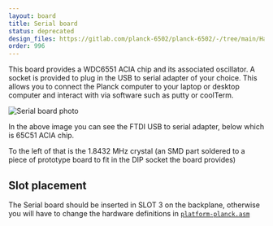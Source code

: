 ```yaml
---
layout: board
title: Serial board
status: deprecated
design_files: https://gitlab.com/planck-6502/planck-6502/-/tree/main/Hardware/serial_board
order: 996
---
```



This board provides a WDC6551 ACIA chip and its associated oscillator. A socket is provided to plug in the USB to serial adapter of your choice. This allows you to connect the Planck computer to your laptop or desktop computer and interact with via software such as putty or coolTerm.

![Serial board photo](/img/serial_board.jpg)

In the above image you can see the FTDI USB to serial adapter, below which is 65C51 ACIA chip.

To the left of that is the 1.8432 MHz crystal (an SMD part soldered to a piece of prototype board to fit in the DIP socket the board provides)

## Slot placement

The Serial board should be inserted in SLOT 3 on the backplane, otherwise you will have to change the hardware definitions in [`platform-planck.asm`](https://gitlab.com/planck-6502/planck-6502/-/blob/main/Software/forth/platform/platform-planck.asm#L109)